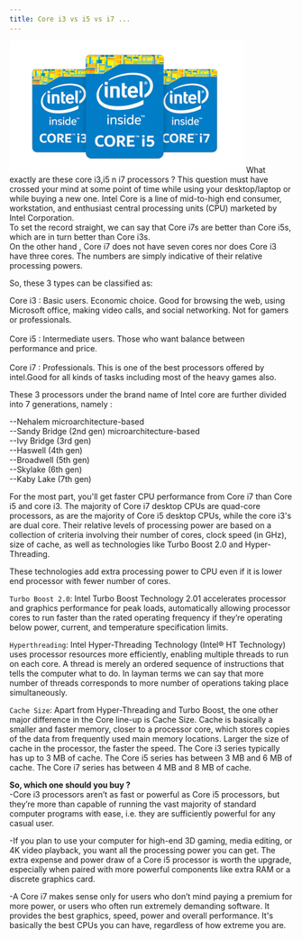 ```yaml
---
title: Core i3 vs i5 vs i7 ...
---
```



![Emerald](img/intelcore.png "Emerald")
What exactly are these core i3,i5 n i7 processors ? This question must have crossed your mind at some point of time while using your desktop/laptop
or while buying a new one. Intel Core is a line of mid-to-high end consumer, workstation, and enthusiast central processing units (CPU) marketed by
Intel Corporation.<br />
To set the record straight, we can say that Core i7s are better than Core i5s, which are in turn better than Core i3s. <br />
On the other hand , Core i7 does not have
 seven cores nor does Core i3 have three cores. The numbers are simply indicative of their relative processing powers.

So, these 3 types can be classified as:

Core i3 : Basic users. Economic choice. Good for browsing the web, using Microsoft office, making video calls, and social networking. Not for gamers or professionals.<br />
<br />
Core i5 : Intermediate users. Those who want balance between performance and price.<br />
<br />
Core i7 : Professionals. This is one of the best processors offered by intel.Good for all kinds of tasks including most of the heavy games also.


These 3 processors under the brand name of Intel core are further divided into 7 generations, namely :<br />


--Nehalem microarchitecture-based<br />
--Sandy Bridge (2nd gen) microarchitecture-based<br />
--Ivy Bridge (3rd gen)<br />
--Haswell (4th gen)<br />
--Broadwell (5th gen)<br />
--Skylake (6th gen)<br />
--Kaby Lake (7th gen)<br />

For the most part, you'll get faster CPU performance from Core i7 than Core i5 and core i3. The majority of Core i7 desktop CPUs are quad-core processors, as are the majority of Core i5 desktop CPUs, while the core i3's are dual core. Their relative levels of processing power are based on a collection of criteria involving their number of cores, clock speed (in GHz), size of cache, as well as technologies like Turbo Boost 2.0 and Hyper-Threading.<br />

These technologies add extra processing power to CPU even if it is lower end processor with fewer number of cores.

``Turbo Boost 2.0``: Intel Turbo Boost Technology 2.01 accelerates processor and graphics performance for peak loads, automatically allowing processor cores
	     to run faster than the rated operating frequency if they’re operating below power, current, and temperature specification limits.

``Hyperthreading``: Intel Hyper-Threading Technology (Intel® HT Technology) uses processor resources more efficiently, enabling multiple threads to run on each core.
		A thread  is merely an ordered sequence of instructions that tells the computer what to do. In layman terms we can say that more number of threads
corresponds to more number of operations taking place simultaneously.

``Cache Size``: Apart from Hyper-Threading and Turbo Boost, the one other major difference in the Core line-up is Cache Size. Cache is basically a smaller and faster memory, closer to a processor core, which stores copies of the data from frequently used main memory locations. Larger the size of cache in the processor, the faster the speed. The Core i3 series typically has up to 3 MB of cache. The Core i5 series has between 3 MB and 6 MB of cache. The Core i7 series has between 4 MB and 8 MB of cache.

**So, which one should you buy ?**<br />
-Core i3 processors aren’t as fast or powerful as Core i5 processors, but they’re more than capable of running the vast majority of standard computer programs with ease, i.e. they are sufficiently powerful for any casual user.<br />

-If you plan to use your computer for high-end 3D gaming, media editing, or 4K video playback, you want all the processing power you can get. The extra expense and power draw of a Core i5 processor is worth the upgrade, especially when paired with more powerful components like extra RAM or a discrete graphics card. </br>

-A Core i7 makes sense only for users who don’t mind paying a premium for more power, or users who often run extremely demanding software. It provides the best graphics, speed, power and overall performance. It's basically the best CPUs you can have, regardless of how extreme you are.
